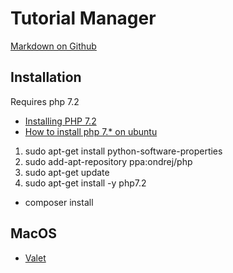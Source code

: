 # Tutorial Manager
[Markdown on Github](https://guides.github.com/features/mastering-markdown)

## Installation 
   Requires php 7.2


- [Installing PHP 7.2](https://www.colinodell.com/blog/201711/installing-php-72)
- [How to install php 7.* on ubuntu](https://tecadmin.net/install-php-7-on-ubuntu/)

1. sudo apt-get install python-software-properties
1. sudo add-apt-repository ppa:ondrej/php
1. sudo apt-get update
1. sudo apt-get install -y php7.2

- composer install

## MacOS
- [Valet](https://laravel.com/docs/5.7/valet)
